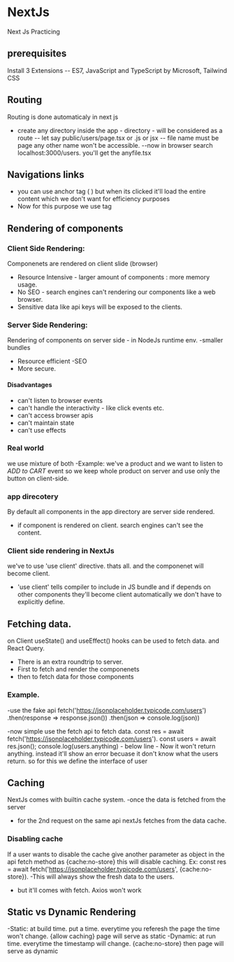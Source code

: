 # NextJs
Next Js Practicing

## prerequisites
Install 3 Extensions
-- ES7, JavaScript and TypeScript by Microsoft, Tailwind CSS

## Routing
Routing is done automaticaly in next js
- create any directory inside the app - directory - will be considered as a route 
-- let say public/users/page.tsx or .js or jsx
-- file name must be page any other name won't be accessible. 
--now in browser search localhost:3000/users.   you'll get the anyfile.tsx


## Navigations links
- you can use anchor tag ( <a> ) but when its clicked it'll load the entire content which we don't want for efficiency purposes
- Now for this purpose we use <Link> tag

## Rendering of components

### Client Side Rendering:
Componenets are rendered on client slide (browser)
- Resource Intensive - larger amount of components : more memory usage.
- No SEO - search engines can't rendering our components like a web browser. 
- Sensitive data like api keys will be exposed to the clients. 

### Server Side Rendering:
Rendering of components on server side - in NodeJs runtime env. 
-smaller bundles
- Resource efficient
-SEO
- More secure.

#### Disadvantages
- can't listen to browser events 
- can't handle the interactivity - like click events etc. 
- can't access browser apis
- can't maintain state
- can't use effects


### Real world
we use mixture of both 
-Example: we've a product and we want to listen to *ADD to CART* event so we keep whole product on server and use only the button on client-side. 


### app direcotery 
By default all components in the app directory are server side rendered. 
- if component is rendered on client. search engines can't see the content.

### Client side rendering in NextJs
we've to use 'use client' directive. thats all. and the componenet will become client.
- 'use client' tells compiler to include in JS bundle and if depends on other components they'll become client automatically we don't have to explicitly define.


## Fetching data.
on Client useState() and useEffect() hooks can be used to fetch data. and React Query.
- There is an extra roundtrip to server.
- First to fetch and render the componenets 
- then to fetch data for those components

### Example.
-use the fake api fetch('https://jsonplaceholder.typicode.com/users')
      .then(response => response.json())
      .then(json => console.log(json))

-now simple use the fetch api to fetch data.
    const res = await fetch('https://jsonplaceholder.typicode.com/users').
    const users = await res.json();
    console.log(users.anything) - below line
    - Now it won't return anything. instead it'll show an error becuase it don't know what the users return.
    so for this we define the interface of user

## Caching
NextJs comes with builtin cache system. 
-once the data is fetched from the server 
- for the 2nd request on the same api nextJs fetches from the data cache.
### Disabling cache
If a user wants to disable the cache give another parameter as object in the api fetch method
as {cache:no-store} this will disable caching. 
Ex: const res = await fetch('https://jsonplaceholder.typicode.com/users', {cache:no-store}).
-This will always show the fresh data to the users. 
- but it'll comes with fetch. Axios won't work

## Static vs Dynamic Rendering
-Static: at build time. put a time. everytime you referesh the page the time won't change. {allow caching} page will serve as static
-Dynamic: at run time. everytime the timestamp will change. {cache:no-store} then page will serve as dynamic